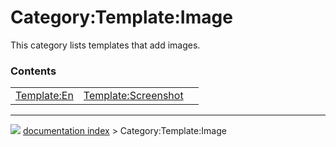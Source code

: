 # Category:Template:Image
This category lists templates that add images.

### Contents

|     |     |     |
| --- | --- | --- |
| [Template:En](Template_En.md) | [Template:Screenshot](Template_Screenshot.md) |



---
![](images/Right_arrow.png) [documentation index](../README.md) > Category:Template:Image
